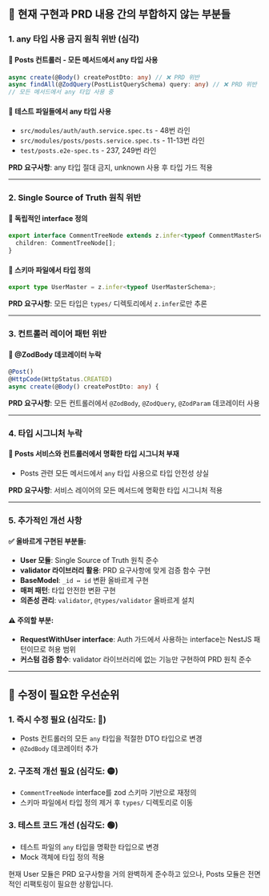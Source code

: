 ## 🚨 현재 구현과 PRD 내용 간의 부합하지 않는 부분들

### 1. **any 타입 사용 금지 원칙 위반 (심각)**

#### 📍 Posts 컨트롤러 - 모든 메서드에서 any 타입 사용
```45:209:src/modules/posts/posts.controller.ts
async create(@Body() createPostDto: any) // ❌ PRD 위반
async findAll(@ZodQuery(PostListQuerySchema) query: any) // ❌ PRD 위반
// 모든 메서드에서 any 타입 사용 중
```

#### 📍 테스트 파일들에서 any 타입 사용
- `src/modules/auth/auth.service.spec.ts` - 48번 라인
- `src/modules/posts/posts.service.spec.ts` - 11-13번 라인  
- `test/posts.e2e-spec.ts` - 237, 249번 라인

**PRD 요구사항**: any 타입 절대 금지, unknown 사용 후 타입 가드 적용

---

### 2. **Single Source of Truth 원칙 위반**

#### 📍 독립적인 interface 정의 
```48:51:src/schemas/dto/comment.dto.schema.ts
export interface CommentTreeNode extends z.infer<typeof CommentMasterSchema> {
  children: CommentTreeNode[];
}
```

#### 📍 스키마 파일에서 타입 정의
```82:82:src/schemas/master/user.schema.ts
export type UserMaster = z.infer<typeof UserMasterSchema>;
```

**PRD 요구사항**: 모든 타입은 `types/` 디렉토리에서 `z.infer`로만 추론

---

### 3. **컨트롤러 레이어 패턴 위반**

#### 📍 @ZodBody 데코레이터 누락
```44:46:src/modules/posts/posts.controller.ts
@Post()
@HttpCode(HttpStatus.CREATED)
async create(@Body() createPostDto: any) {
```

**PRD 요구사항**: 모든 컨트롤러에서 `@ZodBody`, `@ZodQuery`, `@ZodParam` 데코레이터 사용

---

### 4. **타입 시그니처 누락**

#### 📍 Posts 서비스와 컨트롤러에서 명확한 타입 시그니처 부재
- Posts 관련 모든 메서드에서 `any` 타입 사용으로 타입 안전성 상실

**PRD 요구사항**: 서비스 레이어의 모든 메서드에 명확한 타입 시그니처 적용

---

### 5. **추가적인 개선 사항**

#### ✅ 올바르게 구현된 부분들:
- **User 모듈**: Single Source of Truth 원칙 준수
- **validator 라이브러리 활용**: PRD 요구사항에 맞게 검증 함수 구현
- **BaseModel**: `_id ↔ id` 변환 올바르게 구현
- **매퍼 패턴**: 타입 안전한 변환 구현
- **의존성 관리**: `validator`, `@types/validator` 올바르게 설치

#### ⚠️ 주의할 부분:
- **RequestWithUser interface**: Auth 가드에서 사용하는 interface는 NestJS 패턴이므로 허용 범위
- **커스텀 검증 함수**: validator 라이브러리에 없는 기능만 구현하여 PRD 원칙 준수

---

## 🔧 수정이 필요한 우선순위

### 1. **즉시 수정 필요 (심각도: 🔴)**
- Posts 컨트롤러의 모든 `any` 타입을 적절한 DTO 타입으로 변경
- `@ZodBody` 데코레이터 추가

### 2. **구조적 개선 필요 (심각도: 🟡)**
- `CommentTreeNode` interface를 zod 스키마 기반으로 재정의
- 스키마 파일에서 타입 정의 제거 후 `types/` 디렉토리로 이동

### 3. **테스트 코드 개선 (심각도: 🟢)**
- 테스트 파일의 `any` 타입을 명확한 타입으로 변경
- Mock 객체에 타입 정의 적용

현재 User 모듈은 PRD 요구사항을 거의 완벽하게 준수하고 있으나, Posts 모듈은 전면적인 리팩토링이 필요한 상황입니다.